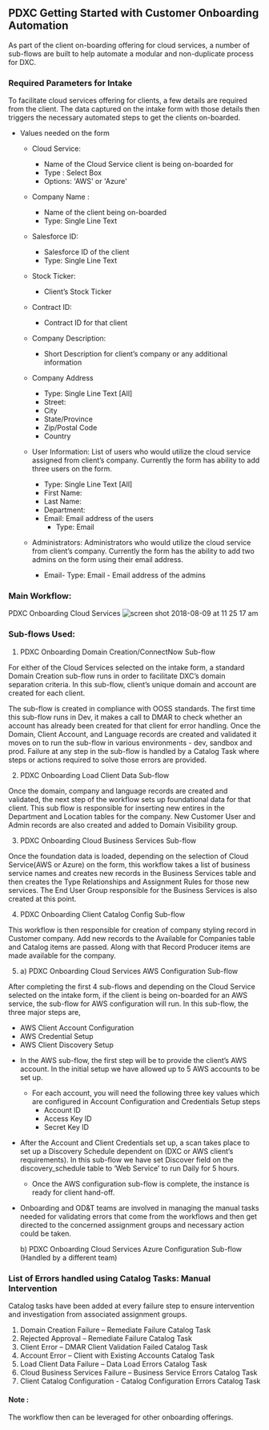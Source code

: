 ## PDXC Getting Started with Customer Onboarding Automation

As part of the client on-boarding offering for cloud services, a number of sub-flows are built to help automate a modular and non-duplicate process for DXC. 

### Required Parameters for Intake

To facilitate cloud services offering for clients, a few details are required from the client. The data captured on the intake form with those details then triggers the necessary automated steps to get the clients on-boarded. 

* Values needed on the form
  - Cloud Service:
    - Name of the Cloud Service client is being on-boarded for
    - Type : Select Box 
    - Options: 'AWS' or 'Azure'
    
  - Company Name : 
    - Name of the client being on-boarded
    - Type: Single Line Text
    
  - Salesforce ID: 
    - Salesforce ID of the client 
    - Type: Single Line Text 

  - Stock Ticker: 
    - Client’s Stock Ticker 
    
  - Contract ID: 
    - Contract ID for that client

  - Company Description:
    - Short Description for client’s company or any additional information

  - Company Address
    - Type: Single Line Text [All]
    - Street:
    - City
    - State/Province
    - Zip/Postal Code
    - Country

  - User Information: List of users who would utilize the cloud service assigned from client’s company. Currently the form has ability to add three users on the form. 
    - Type: Single Line Text [All]
    - First Name:
    - Last Name:
    - Department:
    - Email: Email address of the users
      - Type: Email
      
  - Administrators: Administrators who would utilize the cloud service from client’s company. Currently the form has the ability to add two admins on the form using their email address. 
    - Email- Type: Email - Email address of the admins 
    
### Main Workflow:
PDXC Onboarding Cloud Services
![screen shot 2018-08-09 at 11 25 17 am](https://user-images.githubusercontent.com/18390433/43912138-09a35786-9bc7-11e8-8fe2-5cdd6a69f19c.png)


### Sub-flows Used: 
1. PDXC Onboarding Domain Creation/ConnectNow Sub-flow

For either of the Cloud Services selected on the intake form, a standard Domain Creation sub-flow runs in order to facilitate DXC’s domain separation criteria. In this sub-flow, client’s unique domain and account are created for each client.

The sub-flow is created in compliance with OOSS standards. The first time this sub-flow runs in Dev, it makes a call to DMAR to check whether an account has already been created for that client for error handling. Once the Domain, Client Account, and Language records are created and validated it moves on to run the sub-flow in various environments - dev, sandbox and prod.
Failure at any step in the sub-flow is handled by a Catalog Task where steps or actions required to solve those errors are provided.

2. PDXC Onboarding Load Client Data Sub-flow

Once the domain, company and language records are created and validated, the next step of the workflow sets up foundational data for that client. This sub flow is responsible for inserting new entires in the Department and Location tables for the company. New Customer User and Admin records are also created and added to Domain Visibility group. 

3. PDXC Onboarding Cloud Business Services Sub-flow

Once the foundation data is loaded, depending on the selection of Cloud Service(AWS or Azure) on the form, this workflow takes a list of business service names and creates new records in the Business Services table and then creates the Type Relationships and Assignment Rules for those new services. The End User Group responsible for the Business Services is also created at this point. 

4. PDXC Onboarding Client Catalog Config Sub-flow

This workflow is then responsible for creation of company styling record in Customer company. Add new records to the Available for Companies table and Catalog items are passed. Along with that Record Producer items are made available for the company. 

5. a) PDXC Onboarding Cloud Services AWS Configuration Sub-flow

After completing the first 4 sub-flows and depending on the Cloud Service selected on the intake form, if the client is being on-boarded for an AWS service, the sub-flow for AWS configuration will run. In this sub-flow, the three major steps are,
 
 - AWS Client Account Configuration 
 - AWS Credential Setup
 - AWS Client Discovery Setup
 
 * In the AWS sub-flow, the first step will be to provide the client’s AWS account. In the initial setup we have allowed up to 5 AWS accounts to be set up.
   - For each account, you will need the following three key values which are configured in Account Configuration and Credentials Setup steps
     - Account ID
     - Access Key ID
     - Secret Key ID
     
 * After the Account and Client Credentials set up, a scan takes place to set up a Discovery Schedule dependent on (DXC or AWS client’s requirements). In this sub-flow we have set Discover field on the discovery_schedule table to ‘Web Service’ to run Daily for 5 hours. 
   - Once the AWS configuration sub-flow is complete, the instance is ready for client hand-off. 
   
 * Onboarding and OD&T teams are involved in managing the manual tasks needed for validating errors that come from the workflows and then get directed to the concerned assignment groups and necessary action could be taken. 

   b) PDXC Onboarding Cloud Services Azure Configuration Sub-flow (Handled by a different team)
  
 ### List of Errors handled using **Catalog Tasks**: Manual Intervention 
 
Catalog tasks have been added at every failure step to ensure intervention and investigation from associated assignment groups. 
  1. Domain Creation Failure – Remediate Failure Catalog Task
  2. Rejected Approval – Remediate Failure Catalog Task
  3. Client Error – DMAR Client Validation Failed Catalog Task
  4. Account Error – Client with Existing Accounts Catalog Task
  5. Load Client Data Failure – Data Load Errors Catalog Task
  6. Cloud Business Services Failure – Business Service Errors Catalog Task
  7. Client Catalog Configuration - Catalog Configuration Errors Catalog Task
  
#### Note : 
The workflow then can be leveraged for other onboarding offerings. 




